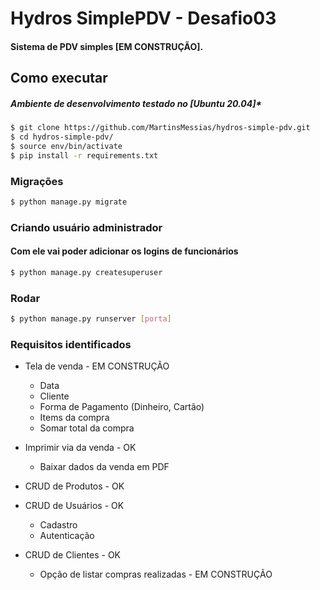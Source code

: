 # Hydros SimplePDV - Desafio03
#### Sistema de PDV simples [EM CONSTRUÇÃO].


## Como executar 
##### Ambiente de desenvolvimento testado no [Ubuntu 20.04]*
``` bash
$ git clone https://github.com/MartinsMessias/hydros-simple-pdv.git
$ cd hydros-simple-pdv/
$ source env/bin/activate
$ pip install -r requirements.txt
```

### Migrações
``` bash
$ python manage.py migrate
```

### Criando usuário administrador
#### Com ele vai poder adicionar os logins de funcionários

``` bash
$ python manage.py createsuperuser
```

### Rodar

``` bash
$ python manage.py runserver [porta]
```

### Requisitos identificados

 -  Tela de venda - EM CONSTRUÇÃO
    - Data
    - Cliente
    - Forma de Pagamento (Dinheiro, Cartão)
    - Items da compra
    - Somar total da compra
     
 -  Imprimir via da venda - OK
    - Baixar dados da venda em PDF

 -  CRUD de Produtos - OK
 
 -  CRUD de Usuários - OK
    - Cadastro
    - Autenticação
 
 -  CRUD de Clientes - OK
    - Opção de listar compras realizadas - EM CONSTRUÇÃO